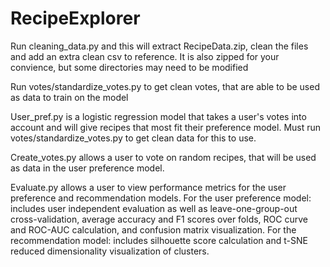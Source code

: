 # RecipeExplorer


Run cleaning_data.py and this will extract RecipeData.zip, clean the files and add an extra clean csv to reference.
It is also zipped for your convience, but some directories may need to be modified

Run votes/standardize_votes.py to get clean votes, that are able to be used as data to train on the model

User_pref.py is a logistic regression model that takes a user's votes into account and will give recipes that most fit their preference model. Must run votes/standardize_votes.py to get clean data for this to use.

Create_votes.py allows a user to vote on random recipes, that will be used as data in the user preference model.

Evaluate.py allows a user to view performance metrics for the user preference and recommendation models. For the user preference model: includes user independent evaluation as well as leave-one-group-out cross-validation, average accuracy and F1 scores over folds, ROC curve and ROC-AUC calculation, and confusion matrix visualization. For the recommendation model: includes silhouette score calculation and t-SNE reduced dimensionality visualization of clusters.
